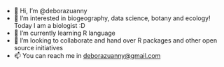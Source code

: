 - 👋 Hi, I’m @deborazuanny
- 👀 I’m interested in biogeography, data science, botany and ecology! Today I am a biologist :D
- 🌱 I’m currently learning R language
- 💞️ I’m looking to collaborate and hand over R packages and other open source initiatives
- 📫 You can reach me in deborazuanny@gmail.com

<!---
deborazuanny/deborazuanny is a ✨ special ✨ repository because its `README.md` (this file) appears on your GitHub profile.
You can click the Preview link to take a look at your changes.
--->
